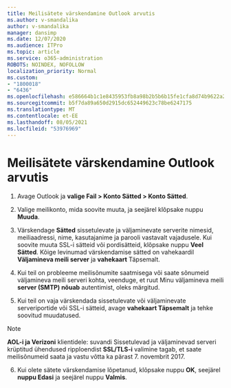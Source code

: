 ```yaml
---
title: Meilisätete värskendamine Outlook arvutis
ms.author: v-smandalika
author: v-smandalika
manager: dansimp
ms.date: 12/07/2020
ms.audience: ITPro
ms.topic: article
ms.service: o365-administration
ROBOTS: NOINDEX, NOFOLLOW
localization_priority: Normal
ms.custom:
- "1800018"
- "6436"
ms.openlocfilehash: e586664b1c1e8435953fb8a98b2b5b6b15fe1cfa8d74b9622a257cb1751fc799
ms.sourcegitcommit: b5f7da89a650d2915dc652449623c78be6247175
ms.translationtype: MT
ms.contentlocale: et-EE
ms.lasthandoff: 08/05/2021
ms.locfileid: "53976969"
---
```

# <a name="how-to-update-email-settings-in-outlook-for-pc"></a>Meilisätete värskendamine Outlook arvutis

1. Avage Outlook ja **valige Fail > Konto Sätted > Konto Sätted**.

2. Valige meilikonto, mida soovite muuta, ja seejärel klõpsake nuppu **Muuda**. 

3. Värskendage **Sätted** sissetulevate ja väljaminevate serverite nimesid, meiliaadressi, nime, kasutajanime ja parooli vastavalt vajadusele. Kui soovite muuta SSL-i sätteid või pordisätteid, klõpsake nuppu **Veel Sätted**. Kõige levinumad värskendamise sätted on vahekaardil **Väljamineva meili server** ja **vahekaart** Täpsemalt.

4. Kui teil on probleeme meilisõnumite saatmisega või saate sõnumeid väljamineva meili serveri kohta, veenduge, et ruut Minu väljamineva meili **server (SMTP) nõuab** autentimist, oleks märgitud.

5. Kui teil on vaja värskendada sissetulevate või väljaminevate serveriportide või SSL-i sätteid, avage **vahekaart Täpsemalt** ja tehke soovitud muudatused.

> [!NOTE]
> **AOL-i ja Verizoni** klientidele: suvandi Sissetulevad ja  väljaminevad serveri krüptitud ühendused ripploendist **SSL/TLS-i** valimine tagab, et saate meilisõnumeid saata ja vastu võtta ka pärast 7. novembrit 2017.

6. Kui olete sätete värskendamise lõpetanud, klõpsake nuppu **OK**, seejärel **nuppu Edasi** ja seejärel nuppu **Valmis**.


